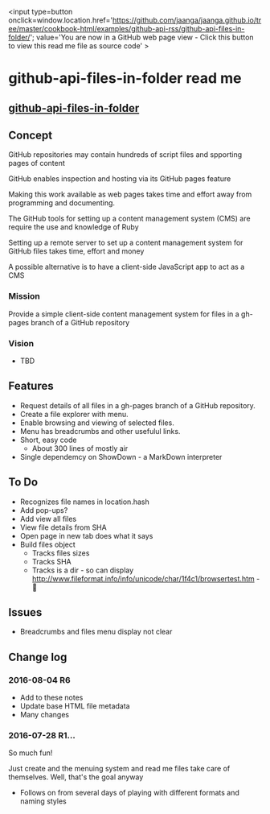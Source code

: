 <span style=display:none; >[You are now in a GitHub source code view - click this link to view Read Me file as a web page]
( https://jaanga.github.io/cookbook-html/examples/github-api-rss/github-api-files-in-folder/#readme.md "View file as a web page." ) </span>
<input type=button onclick=window.location.href='https://github.com/jaanga/jaanga.github.io/tree/master/cookbook-html/examples/github-api-rss/github-api-files-in-folder/'; 
value='You are now in a GitHub web page view - Click this button to view this read me file as source code' >


github-api-files-in-folder read me
===

## [github-api-files-in-folder]( http://jaanga.github.io/cookbook-html/examples/github-api-rss/github-api-files-in-folder/ )


## Concept

GitHub repositories may contain  hundreds of script files and spporting pages of content

GitHub enables inspection and hosting via its GitHub pages feature

Making this work available as web pages takes time and effort away from programming and documenting.

The GitHub tools for setting up a content management system (CMS) are require the use and knowledge of Ruby

Setting up a remote server to set up a content management system for GitHub files takes time, effort and money 

A possible alternative is to have a client-side JavaScript app to act as a CMS


### Mission

Provide a simple client-side content management system for files in a gh-pages branch of a GitHub repository

### Vision 

* TBD


## Features

* Request details of all files in a gh-pages branch of a GitHub repository.
* Create a file explorer with menu. 
* Enable browsing and viewing of selected files.
* Menu has breadcrumbs and other usefulul links. 
* Short, easy code
	* About 300 lines of mostly air
* Single dependemcy on ShowDown - a MarkDown interpreter



## To Do

* Recognizes file names in location.hash
* Add pop-ups?
* Add view all files
* View file details from SHA
* Open page in new tab does what it says
* Build files object
	* Tracks files sizes
	* Tracks SHA
	* Tracks is a dir - so can display http://www.fileformat.info/info/unicode/char/1f4c1/browsertest.htm - 📁


## Issues

* Breadcrumbs and files menu display not clear


## Change log

### 2016-08-04 R6

* Add to these notes
* Update base HTML file metadata
* Many changes

### 2016-07-28 R1...

So much fun!

Just create and the menuing system and read me files take care of themselves.
Well, that's the goal anyway


* Follows on from several days of playing with different formats and naming styles

